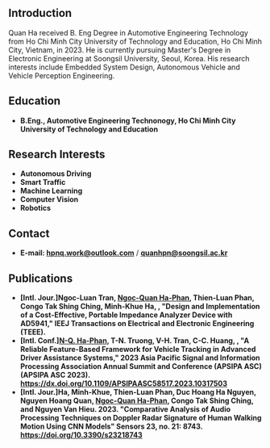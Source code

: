 ## Introduction
Quan Ha received B. Eng Degree in Automotive Engineering Technology from Ho Chi Minh City University of Technology and Education, Ho Chi Minh City, Vietnam, in 2023. He is currently pursuing Master's Degree in Electronic Engineering at Soongsil University, Seoul, Korea. His research interests include Embedded System Design, Autonomous Vehicle and Vehicle Perception Engineering.

## Education
+ **B.Eng., Automotive Engineering Technonogy, Ho Chi Minh City University of Technology and Education**


## Research Interests
+ **Autonomous Driving**
+ **Smart Traffic**
+ **Machine Learning**
+ **Computer Vision**
+ **Robotics**

## Contact
+ **E-mail: hpnq.work@outlook.com** / **quanhpn@soongsil.ac.kr**
  
## Publications
+ **[Intl. Jour.]Ngoc-Luan Tran, <ins>Ngoc-Quan Ha-Phan</ins>, Thien-Luan Phan, Congo Tak Shing Ching, Minh-Khue Ha, , "Design and Implementation of a Cost-Effective, Portable Impedance Analyzer Device with AD5941," IEEJ Transactions on Electrical and Electronic Engineering (TEEE).**
+ **[Intl. Conf.]<ins>N-Q. Ha-Phan</ins>, T-N. Truong, V-H. Tran, C-C. Huang, , "A Reliable Feature-Based Framework for Vehicle Tracking in Advanced Driver Assistance Systems," 2023 Asia Pacific Signal and Information Processing Association Annual Summit and Conference (APSIPA ASC) (APSIPA ASC 2023). https://dx.doi.org/10.1109/APSIPAASC58517.2023.10317503**
+ **[Intl. Jour.]Ha, Minh-Khue, Thien-Luan Phan, Duc Hoang Ha Nguyen, Nguyen Hoang Quan, <ins>Ngoc-Quan Ha-Phan</ins>, Congo Tak Shing Ching, and Nguyen Van Hieu. 2023. "Comparative Analysis of Audio Processing Techniques on Doppler Radar Signature of Human Walking Motion Using CNN Models" Sensors 23, no. 21: 8743. https://doi.org/10.3390/s23218743** 
